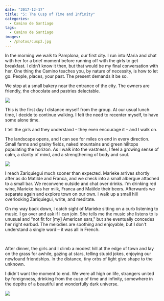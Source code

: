```yaml
---
date: "2017-12-17"
title: "5: The Cusp of Time and Infinity"
categories:
  - Camino de Santiago
tags: 
  - Camino de Santiago
images:
  - /photos/cusp2.jpg
---
```


In the morning we walk to Pamplona, our first city. I run into Maria and chat with her for a brief moment before running off with the girls to get breakfast. I didn’t know it then, but that would be my final conversation with her. One thing the Camino teaches you, by nature of necessity, is how to let go. People, places, your past. The present demands it be so.

We stop at a small bakery near the entrance of the city. The owners are friendly, the chocolate and pastries delectable.

![](/photos/cusp.jpg)

This is the first day I distance myself from the group. At our usual lunch time, I decide to continue walking. I felt the need to recenter myself, to have some alone time. 

I tell the girls and they understand – they even encourage it – and I walk on.

The landscape opens, and I can see for miles on end in every direction. Small farms and grainy fields, naked mountains and green hilltops populating the horizon. As I walk into the vastness, I feel a growing sense of calm, a clarity of mind, and a strengthening of body and soul.

![](/photos/cusp1.jpg)

I reach Zariquiegui much sooner than expected. Marieke arrives shortly after as do Matilde and Franca, and we check into a small albergue attached to a small bar. We reconvene outside and chat over drinks. I'm drinking red wine, Marieke has her milk, Franca and Matilde their beers. Afterwards we separate again and explore town on our own. I walk up a small hill overlooking Zariquiegui, write, and meditate.

On my way back down, I catch sight of Marieke sitting on a curb listening to music. I go over and ask if I can join. She tells me the music she listens to is unusual and “not fit for [my] American ears," but she eventually concedes her right earbud. The melodies are soothing and enjoyable, but I don't understand a single word – it was all in French.

<br>

After dinner, the girls and I climb a modest hill at the edge of town and lay on the grass for awhile, gazing at stars, telling stupid jokes, enjoying our newfound friendships. In the distance, tiny orbs of light give shape to the unknown.

I didn't want the moment to end. We were all high on life, strangers united by foreignness, drinking from the cusp of time and infinity, somewhere in the depths of a beautiful and wonderfully dark universe. 

![](/photos/cusp2.jpg)